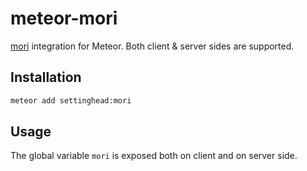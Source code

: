 # meteor-mori

[mori](https://github.com/swannodette/mori) integration for Meteor. Both client & server sides are supported.

## Installation

```bash
meteor add settinghead:mori
```

## Usage

The global variable `mori` is exposed both on client and on server side.
